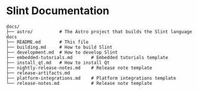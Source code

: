 <!-- Copyright © SixtyFPS GmbH <info@slint.dev> ; SPDX-License-Identifier: MIT -->

# Slint Documentation

```
docs/
├── astro/          # The Astro project that builds the Slint language docs
├── README.md       # This file
├── building.md     # How to build Slint
├── development.md  # How to develop Slint
├── embedded-tutorials.md       # Embedded tutorials template
├── install_qt.md   # How to install Qt
├── nightly-release-notes.md    # Release note template
├── release-artifacts.md
├── platform-integrations.md    # Platform integrations template
└── release-notes.md            # Release note template
```

